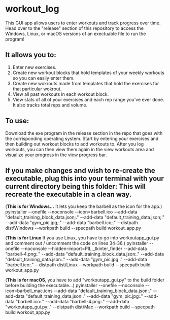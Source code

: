 # workout_log
This GUI app allows users to enter workouts and track progress over time. Head over to the "release" section of this repository to access the Windows, Linux, or macOS versions of an exectuable file to run the program!

## It allows you to:

1) Enter new exercises.
2) Create new workout blocks that hold templates of your weekly workouts so you can easily enter them. 
3) Create new wokrouts made from templates that hold the exercises for that particular wokrout. 
4) View all past workouts in each workout block.
5) View stats of all of your exercises and each rep range you've ever done. It also tracks total reps and volume.

## To use:

Download the exe program in the release section in the repo that goes with the corrisponding operating system. Start by entering your exercises and then building out workout blocks to add workouts to. After you log workouts, you can then view them again in the view workouts area and visualize your progress in the view progress bar.


## If you make changes and wish to re-create the executable, plug this into your terminal with your current directory being this folder: This will recreate the executable in a clean way.

(**This is for Windows...** It lets you keep the barbell as the icon for the app.)
pyinstaller --onefile --noconsole  --icon=barbell.ico --add-data "default_training_block_data.json;." --add-data "default_training_data.json;." --add-data "gym_pic.jpg;." --add-data "barbell.ico;." --distpath dist\Windows --workpath build --specpath build workout_app.py

(**This is for Linux** If you use Linux, you have to go into workoutapp_gui.py and comment out / uncomment the code on lines 34-36.)
pyinstaller --onefile --noconsole --hidden-import=PIL._tkinter_finder --add-data "barbell-4.png:." --add-data "default_training_block_data.json:." --add-data "default_training_data.json:." --add-data "gym_pic.jpg:." --add-data "barbell.ico:." --distpath dist/Linux --workpath build --specpath build workout_app.py

(**This is for macOS**, you have to add "workoutapp_gui.py" to the build folder before building the executable...)
pyinstaller --onefile --noconsole   --icon=barbell_mac.icns   --add-data "default_training_block_data.json:."   --add-data "default_training_data.json:."   --add-data "gym_pic.jpg:."   --add-data "barbell.ico:."   --add-data "barbell-4.png:."  --add-data "workoutapp_gui.py:."   --distpath dist/Mac   --workpath build   --specpath build   workout_app.py
